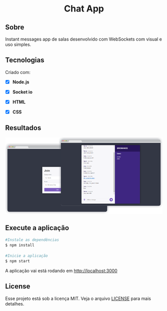 <h1 align="center">Chat App</h1>
 
## Sobre  

Instant messages app de salas desenvolvido com WebSockets com visual e uso simples. 

## Tecnologias  

Criado com:  

- [x] **Node.js** 
- [x] **Socket io**   
- [x] **HTML**  
- [x] **CSS**
  

## Resultados  
<p align="center"><img src="ChatApp.png" alt="Chat App mockup"/></p>

## Execute a aplicação  

```sh  
#Instale as dependências  
$ npm install  
  
#Inicie a aplicação  
$ npm start  
```  

A aplicação vai está rodando em [http://localhost:3000](http://localhost:3000)  
  

## License  

Esse projeto está sob a licença MIT. Veja o arquivo [LICENSE](https://github.com/iranadryan/chat-app/blob/master/LICENSE.md) para mais detalhes.